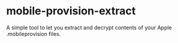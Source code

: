 # mobile-provision-extract
A simple tool to let you extract and decrypt contents of your Apple .mobileprovision files.
